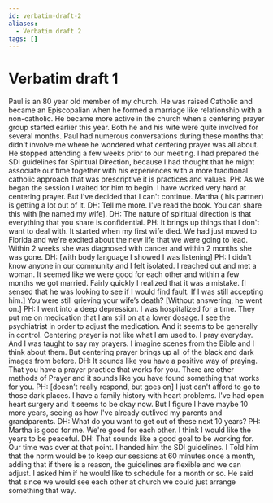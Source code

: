 ```yaml
---
id: verbatim-draft-2
aliases:
  - Verbatim draft 2
tags: []
---
```

# Verbatim draft 1
Paul is an 80 year old member of my church. He was raised Catholic and became an Episcopalian when he formed a marriage like relationship with a non-catholic. He became more active in the church when a centering prayer group started earlier this year. Both he and his wife were quite involved for several months. Paul had numerous conversations during these months that didn't involve me where he wondered what centering prayer was all about. He stopped attending a few weeks prior to our meeting.
I had prepared the SDI guidelines for Spiritual Direction, because I had thought that he might associate our time together with his experiences with a more traditional catholic approach that was prescriptive it is practices and values.
PH: As we began the session I waited for him to begin.
I have worked very hard at centering prayer. But I've decided that I can't continue. Martha ( his partner) is getting a lot out of it.
DH: Tell me more.
I've read the book. You can share this with [he named my wife].
DH: The nature of spiritual direction is that everything that you share is confidential.
PH: It brings up things that I don't want to deal with. It started when my first wife died. We had just moved to Florida and we're excited about the new life that we were going to lead. Within 2 weeks she was diagnosed with cancer and within 2 months she was gone.
DH: [with body language I showed I was listening]
PH: I didn't know anyone in our community and I felt isolated. I reached out and met a woman. It seemed like we were good for each other and within a few months we got married. Fairly quickly I realized that it was a mistake.
[I sensed that he was looking to see if I would find fault. If I was still accepting him.] You were still grieving your wife’s death?
[Without answering, he went on.]
PH: I went into a deep depression. I was hospitalized for a time. They put me on medication that I am still on at a lower dosage. I see the psychiatrist in order to adjust the medication. And it seems to be generally in control.
Centering prayer is not like what I am used to. I pray everyday. And I was taught to say my prayers. I imagine scenes from the Bible and I think about them. But centering prayer brings up all of the black and dark images from before.
DH: It sounds like you have a positive way of praying. That you have a prayer practice that works for you. There are other methods of Prayer and it sounds like you have found something that works for you.
PH: [doesn’t really respond, but goes on]
I just can't afford to go to those dark places. I have a family history with heart problems. I've had open heart surgery and it seems to be okay now. But I figure I have maybe 10 more years, seeing as how I've already outlived my parents and grandparents.
DH: What do you want to get out of these next 10 years?
PH: Martha is good for me. We're good for each other. I think I would like the years to be peaceful.
DH: That sounds like a good goal to be working for.
Our time was over at that point. I handed him the SDI guidelines. I Told him that the norm would be to keep our sessions at 60 minutes once a month, adding that if there is a reason, the guidelines are flexible and we can adjust. I asked him if he would like to schedule for a month or so. He said that since we would see each other at church we could just arrange something that way.
